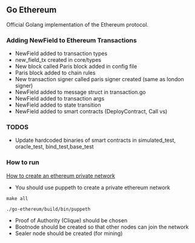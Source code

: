 ## Go Ethereum

Official Golang implementation of the Ethereum protocol.

### Adding NewField to Ethereum Transactions

* NewField added to transaction types
* new_field_tx created in core/types
* New block called Paris block added in config file
* Paris block added to chain rules
* New transaction signer called paris signer created (same as london signer)
* NewField added to message struct in transaction.go
* NewField added to transaction args
* NewField added to state transition
* NewField added to smart contracts (DeployContract, Call vs)


### TODOS
* Update hardcoded binaries of smart contracts in simulated_test, oracle_test, bind_test,base_test

### How to run
[How to create an ethereum private network](https://collincusce.medium.com/using-puppeth-to-manually-create-an-ethereum-proof-of-authority-clique-network-on-aws-ae0d7c906cce)
* You should use puppeth to create a private ethereum network

`make all`

`./go-ethereum/build/bin/puppeth`

* Proof of Authority (Clique) should be chosen
* Bootnode should be created so that other nodes can join the network
* Sealer node should be created (for mining)